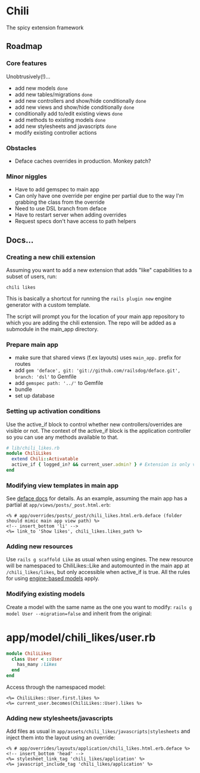 # Chili

The spicy extension framework

## Roadmap

### Core features

Unobtrusively(!)...

- add new models `done`
- add new tables/migrations `done`
- add new controllers and show/hide conditionally `done`
- add new views and show/hide conditionally `done`
- conditionally add to/edit existing views `done`
- add methods to existing models `done`
- add new stylesheets and javascripts `done`
- modify existing controller actions

### Obstacles

- Deface caches overrides in production. Monkey patch?

### Minor niggles

- Have to add gemspec to main app
- Can only have one override per engine per partial due to the way I'm grabbing the class from the override
- Need to use DSL branch from deface
- Have to restart server when adding overrides
- Request specs don't have access to path helpers

## Docs...

### Creating a new chili extension

Assuming you want to add a new extension that adds "like" capabilities to a subset of users, run:

    chili likes

This is basically a shortcut for running the `rails plugin new` engine generator with a custom template.

The script will prompt you for the location of your main app repository to which you are adding the chili extension.
The repo will be added as a submodule in the main_app directory.

### Prepare main app

- make sure that shared views (f.ex layouts) uses `main_app.` prefix for routes
- add `gem 'deface', git: 'git://github.com/railsdog/deface.git', branch: 'dsl'` to Gemfile
- add `gemspec path: '../'` to Gemfile
- bundle
- set up database

### Setting up activation conditions

Use the active_if block to control whether new controllers/overrides are visible or not.
The context of the active_if block is the application controller so you can use any methods available to that.

```ruby
# lib/chili_likes.rb
module ChiliLikes
  extend Chili::Activatable
  active_if { logged_in? && current_user.admin? } # Extension is only visible to logged in admin users
end
```

### Modifying view templates in main app

See [deface docs](https://github.com/railsdog/deface#readme) for details.
As an example, assuming the main app has a partial at `app/views/posts/_post.html.erb`:

```erb
<% # app/overrides/posts/_post/chili_likes.html.erb.deface (folder should mimic main app view path) %>
<!-- insert_bottom 'li' -->
<%= link_to 'Show likes', chili_likes.likes_path %>
```

### Adding new resources

Use `rails g scaffold Like` as usual when using engines. The new resource will be namespaced to ChiliLikes::Like
and automounted in the main app at `/chili_likes/likes`, but only accessible when active_if is true. 
All the rules for using [engine-based models](http://railscasts.com/episodes/277-mountable-engines?view=asciicast) apply.

### Modifying existing models

Create a model with the same name as the one you want to modify: `rails g model User --migration=false`
and inherit from the original:

# app/model/chili_likes/user.rb
```ruby
module ChiliLikes
  class User < ::User
    has_many :likes
  end
end
```

Access through the namespaced model:

```erb
<%= ChiliLikes::User.first.likes %>
<%= current_user.becomes(ChiliLikes::User).likes %>
```

### Adding new stylesheets/javascripts

Add files as usual in `app/assets/chili_likes/javascripts|stylesheets` and inject them into the layout using an override:

```erb
<% # app/overrides/layouts/application/chili_likes.html.erb.deface %>
<!-- insert_bottom 'head' -->
<%= stylesheet_link_tag 'chili_likes/application' %>
<%= javascript_include_tag 'chili_likes/application' %>
```
